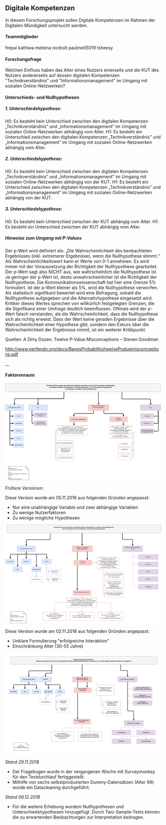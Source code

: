 ## Digitale Kompetenzen
In diesem Forschungsprojekt sollen Digitale Kompetenzen im Rahmen der Digitalen Mündigkeit untersucht werden.

#### Teammitglieder
frepai
kathiwa
meleina
nicibolt
pauline05019
tsheesy

#### Forschungsfrage
Welchen Einfluss haben das Alter eines Nutzers einerseits und die KUT des Nutzers andererseits auf dessen digitalen Kompetenzen "Technikverständnis" und "Informationsmanagement" im Umgang mit sozialen Online-Netzwerken?

#### Unterschieds- und Nullhypothesen
##### 1. Unterschiedshypothese:
H0: Es besteht kein Unterschied zwischen den digitalen Kompetenzen „Technikverständnis” und „Informationsmanagement” im Umgang mit sozialen Online-Netzwerken abhängig vom Alter.
H1: Es besteht ein Unterschied zwischen den digitalen Kompetenzen „Technikverständnis” und „Informationsmanagement” im Umgang mit sozialen Online-Netzwerken abhängig vom Alter.

##### 2. Unterschiedshypothese:
H0: Es besteht kein Unterschied zwischen den digitalen Kompetenzen „Technikverständnis” und „Informationsmanagement” im Umgang mit sozialen Online-Netzwerken abhängig von der KUT.
H1: Es besteht ein Unterschied zwischen den digitalen Kompetenzen „Technikverständnis” und „Informationsmanagement” im Umgang mit sozialen Online-Netzwerken abhängig von der KUT.

##### 3. Unterschiedshypothese:
H0: Es besteht kein Unterschied zwischen der KUT abhängig vom Alter.
H1: Es besteht ein Unterschied zwischen der KUT abhängig vom Alter.

##### Hinweise zum Umgang mit P-Values
Der p-Wert wird definiert als: „Die Wahrscheinlichkeit des beobachteten Ergebnisses (inkl. extremerer Ergebnisse), wenn die Nullhypothese stimmt.“ Als Wahrscheinlichkeitswert kann er Werte von 0-1 annehmen. Es wird immer mit der Voraussetzung der Richtigkeit der Nullhypothese gearbeitet. Der p-Wert sagt also NICHT aus, wie wahrscheinlich die Nullhypothese ist. Je geringer der p-Wert ist, desto unwahrscheinlicher ist die Richtigkeit der Nullhypothese. Die Kommunikationswissenschaft hat hier eine Grenze 5% formuliert. Ist der p-Wert kleiner als 5%, wird die Nullhypothese verworfen. Als statistisch signifikant bewertet wird eine Befragung, sobald die Nullhypothese aufgegeben und die Alternativhypothese eingesetzt wird. Kritiker dieses Wertes sprechen von willkürlich festgelegten Grenzen, die die Signifikanz einer Umfrage deutlich beeinflussen. Oftmals wird der p-Wert falsch verstanden, als die Wahrscheinlichkeit, dass die Nullhypothese sich als richtig erweist. Dass der Wert keine geraden Ergebnisse über die Wahrscheinlichkeit einer Hypothese gibt, sondern den Exkurs über die Wahrscheinlichkeit der Ergebnisse nimmt, ist ein weiterer Kritikpunkt.  

 

Quellen: A Dirty Dozen: Twelve P-Value Misconceptions – Steven Goodman

http://www.perfendo.org/docs/BayesProbability/twelvePvaluemisconceptions.pdf

__



#### Faktorenraum

![tooltip](images/DigitaleKompetenzen_FR_051118.png)

*_Frühere Versionen:_*

Diese Version wurde am 05.11.2018 aus folgenden Gründen angepasst:

* Nur eine unabhängige Variable und zwei abhängige Variablen
* Zu wenige Nutzerfaktoren
* Zu wenige mögliche Hypothesen

![tooltip](images/DigitaleKompetenzen_FR_021118.png)

Diese Version wurde am 02.11.2018 aus folgenden Gründen angepasst:

* Unklare Formulierung "erfolgreiche Interaktion"
* Einschränkung Alter (30-55 Jahre)


![tooltip](images/DigitaleKompetenzen_FR_241018.png)

*_Stand 29.11.2018_*
* Der Fragebogen wurde in der vergangenen Woche mit Surveymonkey für den Testdurchlauf fertiggestellt.
* Mithilfe von sechs selbstproduzierten Dummy-Datensätzen (Alter 99) wurde ein Datacleaning durchgeführt.

*_Stand 06.12.2018_*
* Für die weitere Erhebung wurdem Nullhypothesen und Unterschiedshypothesen hinzugefügt. Durch Two-Sample-Tests können die zu       erwartenden Beobachtungen zur Interpretation beitragen.
